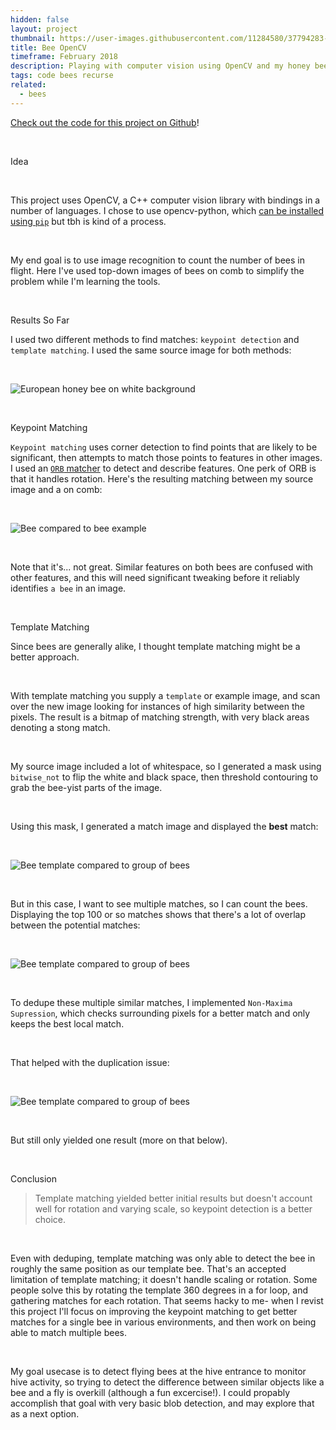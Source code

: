 ```yaml
---
hidden: false
layout: project
thumbnail: https://user-images.githubusercontent.com/11284580/37794283-758b3124-2de7-11e8-9daa-74dac209f367.png
title: Bee OpenCV
timeframe: February 2018
description: Playing with computer vision using OpenCV and my honey bees.
tags: code bees recurse
related:
  - bees
---
```


<span class='txt-code'> [Check out the code for this project on Github](https://github.com/KaiBot3000/bee-opencv)!</span>

<br>

<span class='txt-h3'> Idea </span>

<br>

This project uses OpenCV, a C++ computer vision library with bindings in a number of languages. I chose to use opencv-python, which [can be installed using `pip`](https://pypi.python.org/pypi/opencv-python) but tbh is kind of a process.

<br>

My end goal is to use image recognition to count the number of bees in flight. Here I've used top-down images of bees on comb to simplify the problem while I'm learning the tools.

<br>

<span class='txt-h3'> Results So Far </span>

I used two different methods to find matches: `keypoint detection` and `template matching`.
I used the same source image for both methods:

<br>

![European honey bee on white background](https://user-images.githubusercontent.com/11284580/37794288-75b9f98c-2de7-11e8-97b4-4ac28590d4ee.png)

<br>

<span class='txt-h3'> Keypoint Matching </span>

`Keypoint matching` uses corner detection to find points that are likely to be significant, then attempts to match those points to features in other images. I used an [`ORB` matcher](https://pdfs.semanticscholar.org/ba15/402db9c561499018354b0139729d005bfa4a.pdf) to detect and describe features. One perk of ORB is that it handles rotation. Here's the resulting matching between my source image and a on comb:

<br>

![Bee compared to bee example](https://user-images.githubusercontent.com/11284580/37794283-758b3124-2de7-11e8-9daa-74dac209f367.png)

<br>

Note that it's... not great. Similar features on both bees are confused with other features, and this will need significant tweaking before it reliably identifies `a bee` in an image.

<br>

<span class='txt-h3'> Template Matching </span>

Since bees are generally alike, I thought template matching might be a better approach.

<br>

With template matching you supply a `template` or example image, and scan over the new image looking for instances of high similarity between the pixels. The result is a bitmap of matching strength, with very black areas denoting a stong match.

<br>

My source image included a lot of whitespace, so I generated a mask using `bitwise_not` to flip the white and black space, then threshold contouring to grab the bee-yist parts of the image.

<br>

Using this mask, I generated a match image and displayed the **best** match:

<br>

![Bee template compared to group of bees](https://user-images.githubusercontent.com/11284580/37794285-75a49998-2de7-11e8-9b7d-52ab9ac6fc5a.png)

<br>

But in this case, I want to see multiple matches, so I can count the bees.
Displaying the top 100 or so matches shows that there's a lot of overlap between the potential matches:

<br>

![Bee template compared to group of bees](https://user-images.githubusercontent.com/11284580/37794286-75af2386-2de7-11e8-904b-18387a902506.png)

<br>

To dedupe these multiple similar matches, I implemented `Non-Maxima Supression`, which checks surrounding pixels for a better match and only keeps the best local match.

<br>

That helped with the duplication issue:

<br>

![Bee template compared to group of bees](https://user-images.githubusercontent.com/11284580/37794284-75969ee2-2de7-11e8-8a1c-2c00aa728d7f.png)

<br>

But still only yielded one result (more on that below).

<br>

<span class='txt-h3'> Conclusion </span>

> Template matching yielded better initial results but doesn't account well for rotation and varying scale, so keypoint detection is a better choice.

<br>

Even with deduping, template matching was only able to detect the bee in roughly the same position as our template bee. That's an accepted limitation of template matching; it doesn't handle scaling or rotation. Some people solve this by rotating the template 360 degrees in a for loop, and gathering matches for each rotation. That seems hacky to me- when I revist this project I'll focus on improving the keypoint matching to get better matches for a single bee in various environments, and then work on being able to match multiple bees.

<br>

My goal usecase is to detect flying bees at the hive entrance to monitor hive activity, so trying to detect the difference between similar objects like a bee and a fly is overkill (although a fun excercise!). I could propably accomplish that goal with very basic blob detection, and may explore that as a next option.
